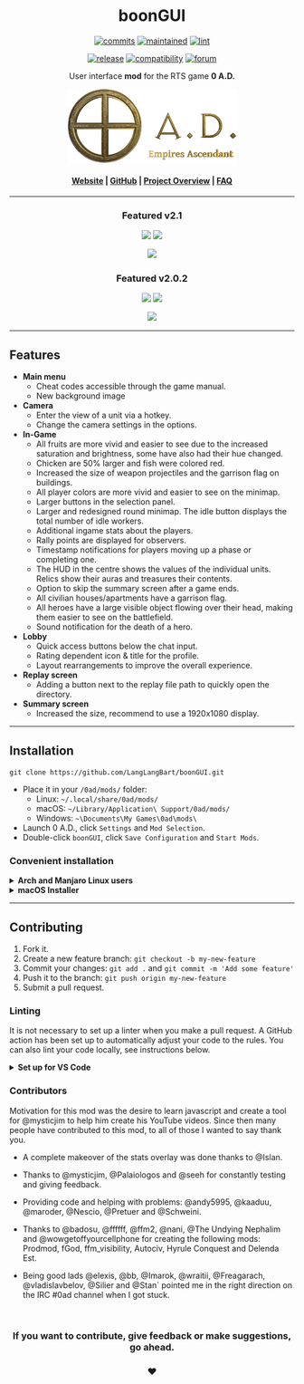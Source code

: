 <!-- Title -->
<div align="center">

# boonGUI <br>
<!-- Development badges -->
[![commits][commits-image]][commits-url]
[![maintained][maintained-image]][commits-url]
[![lint][lint-image]][lint-url]

[commits-image]: https://img.shields.io/github/commits-since/LangLangBart/boonGUI/latest/main?label=Commits%20ahead%20of%20Release&style=flat-square
[commits-url]: https://github.com/LangLangBart/boonGUI
[maintained-image]: https://img.shields.io/maintenance/yes/2022?label=Maintained&style=flat-square
[lint-image]: https://img.shields.io/github/workflow/status/LangLangBart/boonGUI/Lint/main?label=ESLint&style=flat-square
[lint-url]: https://github.com/LangLangBart/boonGUI/actions/workflows/lint.yml

<!-- General badges -->
[![release][release-image]][release-url]
[![compatibility][compatibility-image]][compatibility-url]
[![forum][forum-image]][forum-url]

[release-image]: https://img.shields.io/github/release/LangLangBart/boonGUI.svg?style=flat-square&color=gold&label=Latest%20Release
[release-url]: https://github.com/LangLangBart/boonGUI/releases/latest
[compatibility-image]: https://img.shields.io/badge/dynamic/json?style=flat-square&color=green&label=Compatibility&query=dependencies&url=https%3A%2F%2Fraw.githubusercontent.com%2FLangLangBart%2FboonGUI%2Fmain%2Fmod.json
[compatibility-url]: https://play0ad.com/download/
[forum-image]: https://img.shields.io/badge/Discussion-Forum-orange?style=flat-square
[forum-url]: https://wildfiregames.com/forum/topic/37147-boongui-mod-compatible-with-a25

User interface **mod** for the RTS game **0 A.D.**

<!-- 0 A.D. logo -->
<a href="https://play0ad.com"><img src="Screenshots/0ad_logo.png" width="300">

<h4>
  <a href="https://play0ad.com/re-release-of-0-a-d-alpha-25-yauna/">Website</a>
  <span> | </span>
  <a href="https://github.com/0ad/0ad">GitHub</a>
  <span> | </span>
  <a href="https://peertube.debian.social/videos/watch/7d134d11-0b25-42bc-92dd-13c496863e8e">Project Overview</a>
  <span> | </span>
  <a href="https://trac.wildfiregames.com/wiki/FAQ">FAQ</a>
</h4>

---


### Featured v2.1

<p>
<a href="https://www.youtube.com/channel/UCnpCp_OvNm0_FgD_5rSrxbw"><img src="https://img.shields.io/badge/Channel-Plan&Go:%200%20A.D.-green?logo=youtube&style=social" height="20"></a>
 <a href="https://www.youtube.com/watch?v=I9uZexRMtFA"><img src="https://img.shields.io/youtube/views/I9uZexRMtFA?style=social" height="20"></a>
</p>
<p align="center">
<a href="https://www.youtube.com/watch?v=I9uZexRMtFA"><img src="http://img.youtube.com/vi/I9uZexRMtFA/0.jpg" width="500"></a>
</p>

### Featured v2.0.2
<p>
<a href="https://www.youtube.com/channel/UC5Sf1aQufzzWATg9TJzg7mQ"><img src="https://img.shields.io/badge/Channel-0AD%20Newbie%20Rush-green?logo=youtube&style=social" height="20"></a>
<a href="https://www.youtube.com/watch?v=nt3HSmRc7ss"><img src="https://img.shields.io/youtube/views/nt3HSmRc7ss?style=social" height="20"></a>
</p>
<p align="center">
<a href="http://www.youtube.com/watch?v=nt3HSmRc7ss"><img src="http://img.youtube.com/vi/nt3HSmRc7ss/0.jpg" width="500"></a>
</p>

</div>

---

## Features
* **Main menu**
  * Cheat codes accessible through the game manual.
  * New background image
* **Camera**
  * Enter the view of a unit via a hotkey.
  * Change the camera settings in the options.
* **In-Game**
  * All fruits are more vivid and easier to see due to the increased saturation and brightness, some have also had their hue changed.
  * Chicken are 50% larger and fish were colored red.
  * Increased the size of weapon projectiles and the garrison flag on buildings.
  * All player colors are more vivid and easier to see on the minimap.
  * Larger buttons in the selection panel.
  * Larger and redesigned round minimap. The idle button displays the total number of idle workers.
  * Additional ingame stats about the players.
  * Rally points are displayed for observers.
  * Timestamp notifications for players moving up a phase or completing one.
  * The HUD in the centre shows the values of the individual units. Relics show their auras and treasures their contents.
  * Option to skip the summary screen after a game ends.
  * All civilian houses/apartments have a garrison flag.
  * All heroes have a large visible object flowing over their head, making them easier to see on the battlefield.
  * Sound notification for the death of a hero.
* **Lobby**
  * Quick access buttons below the chat input.
  * Rating dependent icon & title for the profile.
  * Layout rearrangements to improve the overall experience.
* **Replay screen**
  * Adding a button next to the replay file path to quickly open the directory.
* **Summary screen**
  * Increased the size, recommend to use a 1920x1080 display.

---

## Installation
```
git clone https://github.com/LangLangBart/boonGUI.git
```
* Place it in your `/0ad/mods/` folder:
  * Linux: `~/.local/share/0ad/mods/`
  * macOS: `~/Library/Application\ Support/0ad/mods/`
  * Windows: `~\Documents\My Games\0ad\mods\`
* Launch 0 A.D., click `Settings` and `Mod Selection`.
* Double-click `boonGUI`, click `Save Configuration` and `Start Mods`.

### Convenient installation
<details>
 <summary><b>Arch and Manjaro Linux users</b></summary>
<p>

You can skip the above steps and install the <a href="https://aur.archlinux.org/packages/0ad-boongui/">boonGUI package from the AUR</a>.
</p>
</details>

<details>
 <summary><b>macOS Installer</b></summary>
<p>

Paste it into your macOS terminal and press enter. The mod will be downloaded and placed in the correct 0ad mods folder.
```zsh
zsh -c "$(curl -fsSL https://raw.githubusercontent.com/LangLangBart/boonGUI/main/.github/build_scripts/macOS_installer.sh)"
```
</p>
</details>

---

## Contributing
1. Fork it.
2. Create a new feature branch: `git checkout -b my-new-feature`
3. Commit your changes: `git add .` and `git commit -m 'Add some feature'`
4. Push it to the branch: `git push origin my-new-feature`
5. Submit a pull request.

### Linting
It is not necessary to set up a linter when you make a pull request. A GitHub action has been set up to automatically adjust your code to the rules. You can also lint your code locally, see instructions below.

<details>
 <summary><b>Set up for VS Code</b></summary>
<p>

Mirroring the linting process from 0 A.D. by using [ESLint](https://eslint.org) and an adopted set of rules defined in the [eslintrc.json](../.eslintrc.json) file.

* (1/3) install `node.js` e.g. via Homebrew

```zsh
brew install node
```

* (2/3) The npm dependencies are defined in the `package.json` file and can be simply installed with:

```zsh
npm install
```
* (3/3) Create a `.gitignore_global` and add `node_modules` to it.

```zsh
git config --global core.excludesfile ~/.gitignore_global
nano ~/.gitignore_global
node_modules
```
* The `.vscode` settings have been set up to automatically adjust your code to the rules when you save the document.
* You can also lint and correct your entire repository with the following commands.

```zsh
npx eslint .
npx eslint . --fix
```

</p>
</details>

### Contributors
Motivation for this mod was the desire to learn javascript and create a tool for @mysticjim to help him create his YouTube videos. Since then many people have contributed to this mod, to all of those I wanted to say thank you.
* A complete makeover of the stats overlay was done thanks to @Islan.
* Thanks to @mysticjim, @Palaiologos and @seeh for constantly testing and giving feedback.
* Providing code and helping with problems: @andy5995, @kaaduu, @maroder, @Nescio, @Pretuer and @Schweini.
* Thanks to @badosu, @ffffff, @ffm2, @nani, @The Undying Nephalim and @wowgetoffyourcellphone for creating the following mods: Prodmod, fGod, ffm_visibility, Autociv, Hyrule Conquest and Delenda Est.

* Being good lads @elexis, @bb, @Imarok, @wraitii, @Freagarach, @vladislavbelov, @Silier and @Stan` pointed me in the right direction on the IRC #0ad channel when I got stuck.

<br>

<div align="center">

### If you want to contribute, give feedback or make suggestions, go ahead.
### ❤️

</div>
